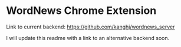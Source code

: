 WordNews Chrome Extension
====================

Link to current backend: https://github.com/kanghj/wordnews_server

I will update this readme with a link to an alternative backend soon.
